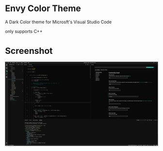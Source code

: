 # Envy Color Theme

A Dark Color theme for Microsft's Visual Studio Code

only supports C++

# Screenshot
![CPP syntax highlighting](/images/EnvyTheme-cpp.png)
